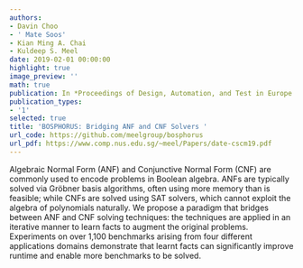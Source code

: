 ```yaml
---
authors:
- Davin Choo
- ' Mate Soos'
- Kian Ming A. Chai
- Kuldeep S. Meel
date: 2019-02-01 00:00:00
highlight: true
image_preview: ''
math: true
publication: In *Proceedings of Design, Automation, and Test in Europe (DATE)*
publication_types:
- '1'
selected: true
title: 'BOSPHORUS: Bridging ANF and CNF Solvers '
url_code: https://github.com/meelgroup/bosphorus
url_pdf: https://www.comp.nus.edu.sg/~meel/Papers/date-cscm19.pdf
---
```

Algebraic Normal Form (ANF) and Conjunctive Normal Form (CNF) are commonly used to encode problems in Boolean algebra. ANFs are typically solved via Gröbner basis algorithms, often using more memory than is feasible; while CNFs are solved using SAT solvers, which cannot exploit the algebra of polynomials naturally. We propose a paradigm that bridges between ANF and CNF solving techniques: the techniques are applied in an iterative manner to learn facts to augment the original problems. Experiments on over 1,100 benchmarks arising from four different applications domains demonstrate that learnt facts can significantly improve runtime and enable more benchmarks to be solved.
